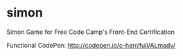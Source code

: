 # simon
Simon Game for Free Code Camp's Front-End Certification

Functional CodePen: http://codepen.io/c-herr/full/ALmadv/
